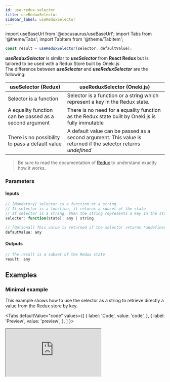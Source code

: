 ```yaml
---
id: use-redux-selector
title: useReduxSelector
sidebar_label: useReduxSelector
---
```

import useBaseUrl from '@docusaurus/useBaseUrl';
import Tabs from '@theme/Tabs';
import TabItem from '@theme/TabItem';

```javascript
const result = useReduxSelector(selector, defaultValue);
```
***useReduxSelector*** is similar to ***useSelector*** from **React Redux** but is tailored to be used with a Redux Store built by Oneki.js<br/>
The difference between ***useSelector*** and ***useReduxSelector*** are the following:

| useSelector (Redux)         |      useReduxSelector (Oneki.js)   |
| ------------- | ------------- |
| Selector is a function | Selector is a function or a string which represent a key in the Redux state. |
| A equality function can be passed as a second argument | There is no need for a equality function as the Redux state built by Oneki.js is fully immutable |
| There is no possibility to pass a default value | A default value can be passed as a second argument. This value is returned if the selector returns *undefined* |

> Be sure to read the documentation of [Redux](https://redux.js.org/) to understand exactly how it works.

### Parameters
#### Inputs
```javascript
// [Mandatory] selector is a function or a string.
// If selector is a function, it returns a subset of the state
// If selector is a string, then the string represents a key in the state
selector: function(state): any | string

// [Optional] This value is returned if the selector returns *undefined*
defautValue: any 
```
#### Outputs
```javascript
// The result is a subset of the Redux state
result: any
```

## Examples
### Minimal example
This example shows how to use the selector as a string to retrieve directly a value from the Redux store by key.

<Tabs
  defaultValue="code"
  values={[
    { label: 'Code', value: 'code', },
    { label: 'Preview', value: 'preview', },
  ]
}>
<TabItem value="code">
  <iframe
    src="https://codesandbox.io/embed/onekijs-use-redux-selector-lq6s7?fontsize=14&hidenavigation=1&theme=dark&view=editor"
    style={{width:'100%', height:'1100px', border:0, bordeRadius: '4px', overflow:'hidden'}}
    title="onekijs-basic-app"
    allow="geolocation; microphone; camera; midi; vr; accelerometer; gyroscope; payment; ambient-light-sensor; encrypted-media; usb"
    sandbox="allow-modals allow-forms allow-popups allow-scripts allow-same-origin" />
</TabItem>
<TabItem value="preview">
  <iframe
    src="https://codesandbox.io/embed/onekijs-use-redux-selector-lq6s7?fontsize=14&hidenavigation=1&theme=dark&view=preview"
    style={{width:'100%', height:'1100px', border:0, bordeRadius: '4px', overflow:'hidden'}}
    title="onekijs-basic-app"
    allow="geolocation; microphone; camera; midi; vr; accelerometer; gyroscope; payment; ambient-light-sensor; encrypted-media; usb"
    sandbox="allow-modals allow-forms allow-popups allow-scripts allow-same-origin" />
</TabItem>
</Tabs>